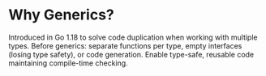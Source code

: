 # Why Generics?

Introduced in Go 1.18 to solve code duplication when working with multiple types. Before generics: separate functions per type, empty interfaces (losing type safety), or code generation. Enable type-safe, reusable code maintaining compile-time checking.